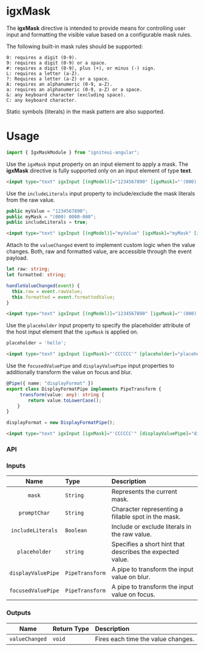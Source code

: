 # igxMask

The **igxMask** directive is intended to provide means for controlling user input and formatting the visible value based on a configurable mask rules.

The following built-in mask rules should be supported:

    0: requires a digit (0-9).
    9: requires a digit (0-9) or a space.
    #: requires a digit (0-9), plus (+), or minus (-) sign.
    L: requires a letter (a-Z).
    ?: Requires a letter (a-Z) or a space.
    A: requires an alphanumeric (0-9, a-Z).
    a: requires an alphanumeric (0-9, a-Z) or a space.
    &: any keyboard character (excluding space).
    C: any keyboard character.

Static symbols (literals) in the mask pattern are also supported.

# Usage
```typescript
import { IgxMaskModule } from "igniteui-angular";
```

Use the `igxMask` input property on an input element to apply a mask. The **igxMask** directive is fully supported only on an input element of type **text**.
```html
<input type="text" igxInput [(ngModel)]="1234567890" [igxMask]="'(000) 0000-000'"/>
```

Use the `includeLiterals` input property to include/exclude the mask literals from the raw value.
```typescript
public myValue = "1234567890";
public myMask = "(000) 0000-000";
public includeLiterals = true;
```
```html
<input type="text" igxInput [(ngModel)]="myValue" [igxMask]="myMask" [includeLiterals]="includeLiterals"/>
```

Attach to the `valueChanged` event to implement custom logic when the value changes. Both, raw and formatted value, are accessible through the event payload.
```typescript
let raw: string;
let formatted: string;

handleValueChanged(event) {
  this.raw = event.rawValue;
  this.formatted = event.formattedValue;
}
```
```html
<input type="text" igxInput [(ngModel)]="1234567890" [igxMask]="'(000) 0000-000'" (valueChanged)="handleValueChanged($event)"/>
```

Use the `placeholder` input property to specify the placeholder attribute of the host input element that the `igxMask` is applied on.
```typescript
placeholder = 'hello';
```
```html
<input type="text" igxInput [igxMask]="'CCCCCC'" [placeholder]="placeholder"/>
```

Use the `focusedValuePipe` and `displayValuePipe` input properties to additionally transform the value on focus and blur.
```typescript
@Pipe({ name: "displayFormat" })
export class DisplayFormatPipe implements PipeTransform {
     transform(value: any): string {
        return value.toLowerCase();
    }
}

displayFormat = new DisplayFormatPipe();
```
```html
<input type="text" igxInput [igxMask]="'CCCCCC'" [displayValuePipe]="displayFormat"/>
```

### API

### Inputs
| Name       |      Type      |  Description |
|:----------:|:-------------|:------|
| `mask`| `String` | Represents the current mask. |
| `promptChar`| `String` | Character representing a fillable spot in the mask. |
| `includeLiterals`| `Boolean` | Include or exclude literals in the raw value. |
| `placeholder`| `string` | Specifies a short hint that describes the expected value. |
| `displayValuePipe`| `PipeTransform` | A pipe to transform the input value on blur. |
| `focusedValuePipe`| `PipeTransform` | A pipe to transform the input value on focus. |

### Outputs
| Name | Return Type | Description |
|:--:|:---|:---|
| `valueChanged` | `void` | Fires each time the value changes. |
